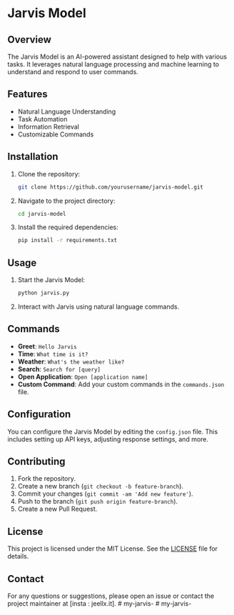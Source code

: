 # Jarvis Model

## Overview
The Jarvis Model is an AI-powered assistant designed to help with various tasks. It leverages natural language processing and machine learning to understand and respond to user commands.

## Features
- Natural Language Understanding
- Task Automation
- Information Retrieval
- Customizable Commands

## Installation
1. Clone the repository:
    ```sh
    git clone https://github.com/yourusername/jarvis-model.git
    ```
2. Navigate to the project directory:
    ```sh
    cd jarvis-model
    ```
3. Install the required dependencies:
    ```sh
    pip install -r requirements.txt
    ```

## Usage
1. Start the Jarvis Model:
    ```sh
    python jarvis.py
    ```
2. Interact with Jarvis using natural language commands.

## Commands
- **Greet**: `Hello Jarvis`
- **Time**: `What time is it?`
- **Weather**: `What's the weather like?`
- **Search**: `Search for [query]`
- **Open Application**: `Open [application name]`
- **Custom Command**: Add your custom commands in the `commands.json` file.

## Configuration
You can configure the Jarvis Model by editing the `config.json` file. This includes setting up API keys, adjusting response settings, and more.

## Contributing
1. Fork the repository.
2. Create a new branch (`git checkout -b feature-branch`).
3. Commit your changes (`git commit -am 'Add new feature'`).
4. Push to the branch (`git push origin feature-branch`).
5. Create a new Pull Request.

## License
This project is licensed under the MIT License. See the [LICENSE](LICENSE) file for details.

## Contact
For any questions or suggestions, please open an issue or contact the project maintainer at [insta : jeellx.it].
#   m y - j a r v i s -  
 #   m y - j a r v i s -  
 